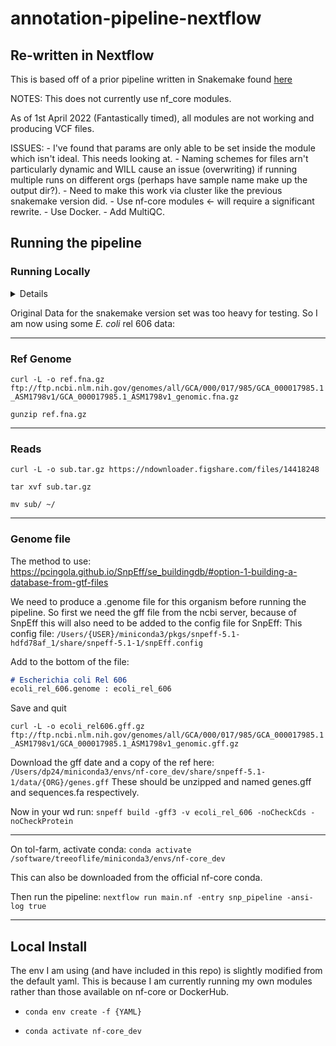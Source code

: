 # annotation-pipeline-nextflow

## Re-written in Nextflow

This is based off of a prior pipeline written in Snakemake found [here](https://github.com/DLBPointon/annotation-pipeline-snakemake)

NOTES:
This does not currently use nf_core modules.

As of 1st April 2022 (Fantastically timed), all modules are not working and producing VCF files.

ISSUES:
    - I've found that params are only able to be set inside the module which isn't ideal. This needs looking at.
    - Naming schemes for files arn't particularly dynamic and WILL cause an issue (overwriting) if running multiple runs on different orgs (perhaps have sample name make up the output dir?).
    - Need to make this work via cluster like the previous snakemake version did.
    - Use nf-core modules <- will require a significant rewrite.
    - Use Docker.
    - Add MultiQC.

## Running the pipeline

### Running Locally

<details>

1 - Java
    If running locally make sure your JAVA_HOME env is set correctly. Sanger laptops use OpenJDK so need to use this:

    `export JAVA_HOME=$(/usr/libexec/java_home)`

    In order to use gatk and snpeff.

2 - libgfortran.3.dylib
    This error:
    `dyld: Library not loaded: @rpath/libquadmath.0.dylib`

    In my case this just wasn't installed properly which caused issues with running bcftools.

    To get this running, I had to delete the version here:
    `/Users/{USER}/miniconda3/envs/nf-core_dev/lib/libgfortran.5.dylib`

    Reinstall via brew:
    `brew install gcc`

    Symlink the new to the old:
    `ln /Usr/local/Cellar/gcc/11.2.0_3/lib/gcc/11/libgfortran.5.dylib /Users/{USER}/miniconda3/envs/nf-core_dev/lib/libgfortran.5.dylib`

</details>

Original Data for the snakemake version set was too heavy for testing. So I am now using some *E. coli* rel 606 data:

---

### Ref Genome

`curl -L -o ref.fna.gz ftp://ftp.ncbi.nlm.nih.gov/genomes/all/GCA/000/017/985/GCA_000017985.1_ASM1798v1/GCA_000017985.1_ASM1798v1_genomic.fna.gz`

`gunzip ref.fna.gz`

---

### Reads

`curl -L -o sub.tar.gz https://ndownloader.figshare.com/files/14418248`

`tar xvf sub.tar.gz`

`mv sub/ ~/`

---

### Genome file

The method to use: <https://pcingola.github.io/SnpEff/se_buildingdb/#option-1-building-a-database-from-gtf-files>

We need to produce a .genome file for this organism before running the pipeline.
So first we need the gff file from the ncbi server,  because of SnpEff this will also need to be added to the config file for SnpEff:
This config file:
`/Users/{USER}/miniconda3/pkgs/snpeff-5.1-hdfd78af_1/share/snpeff-5.1-1/snpEff.config`

Add to the bottom of the file:

```markdown
# Escherichia coli Rel 606
ecoli_rel_606.genome : ecoli_rel_606
```

Save and quit

`curl -L -o ecoli_rel606.gff.gz ftp://ftp.ncbi.nlm.nih.gov/genomes/all/GCA/000/017/985/GCA_000017985.1_ASM1798v1/GCA_000017985.1_ASM1798v1_genomic.gff.gz`

Download the gff date and a copy of the ref here:
`/Users/dp24/miniconda3/envs/nf-core_dev/share/snpeff-5.1-1/data/{ORG}/genes.gff`
These should be unzipped and named genes.gff and sequences.fa respectively.

Now in your wd run:
`snpeff build -gff3 -v ecoli_rel_606 -noCheckCds -noCheckProtein`

---

On tol-farm, activate conda:
`conda activate /software/treeoflife/miniconda3/envs/nf-core_dev`

This can also be downloaded from the official nf-core conda.

Then run the pipeline:
`nextflow run main.nf -entry snp_pipeline -ansi-log true`

---

## Local Install

The env I am using (and have included in this repo) is slightly modified from the default yaml.
This is because I am currently running my own modules rather than those available on nf-core or DockerHub.

- `conda env create -f {YAML}`

- `conda activate nf-core_dev`
